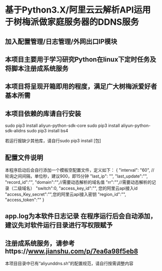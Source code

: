 # 基于Python3.X/阿里云云解析API运用于树梅派做家庭服务器的DDNS服务
## 加入配置管理/日志管理/外网出口IP模块
## 本项目主要用于学习研究Python在linux下定时任务及将脚本注册成系统服务
## 本项目将呈现开箱即用的程度，满足广大树梅派爱好者基本所需
## 本项目依赖的库请自行安装
sudo pip3 install aliyun-python-sdk-core
sudo pip3 install aliyun-python-sdk-alidns
sudo pip3 install bs4

若运行报缺少其他库，请自行sudo pip3 install [包]
## 配置文件说明
本程序启动后会自行添加一个模板空配置文件，定义如下：
{
    "interval": "60", //轮询之间间隔，单位秒，建议900，即15分钟
    "last_ip": "",
    "last_update":"",
    "record_id":"",
    "domain":"",//需要动态解析的域名值
    "rr":"",//需要动态解析的记录（二级域名）
    "switch":0,
    "access_key_id":"", 您的阿里云api接入id
    "access_Key_secret":"",您的阿里云api接入密钥
    "region_id":"",
    "access_token":""
}

## app.log为本软件日志记录 在程序运行后会自动添加，建议先对软件运行目录进行写权限赋予

## 注册成系统服务，请参考https://www.jianshu.com/p/7ea6a98f5eb8
本项目目录中已有“aliyunddns.sh”的配置规范，请自行按需调整内容